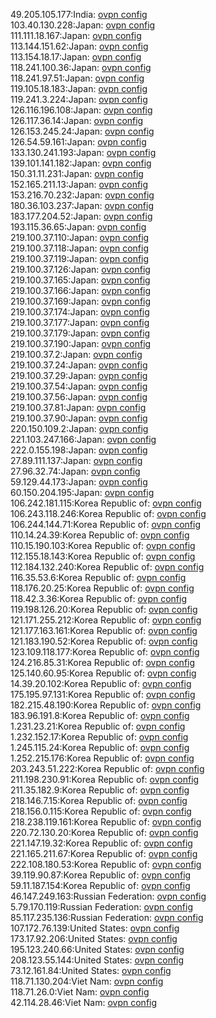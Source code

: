 49.205.105.177:India: [ovpn config](vpn/49_205_105_177.ovpn)  
103.40.130.228:Japan: [ovpn config](vpn/103_40_130_228.ovpn)  
111.111.18.167:Japan: [ovpn config](vpn/111_111_18_167.ovpn)  
113.144.151.62:Japan: [ovpn config](vpn/113_144_151_62.ovpn)  
113.154.18.17:Japan: [ovpn config](vpn/113_154_18_17.ovpn)  
118.241.100.36:Japan: [ovpn config](vpn/118_241_100_36.ovpn)  
118.241.97.51:Japan: [ovpn config](vpn/118_241_97_51.ovpn)  
119.105.18.183:Japan: [ovpn config](vpn/119_105_18_183.ovpn)  
119.241.3.224:Japan: [ovpn config](vpn/119_241_3_224.ovpn)  
126.116.196.108:Japan: [ovpn config](vpn/126_116_196_108.ovpn)  
126.117.36.14:Japan: [ovpn config](vpn/126_117_36_14.ovpn)  
126.153.245.24:Japan: [ovpn config](vpn/126_153_245_24.ovpn)  
126.54.59.161:Japan: [ovpn config](vpn/126_54_59_161.ovpn)  
133.130.241.193:Japan: [ovpn config](vpn/133_130_241_193.ovpn)  
139.101.141.182:Japan: [ovpn config](vpn/139_101_141_182.ovpn)  
150.31.11.231:Japan: [ovpn config](vpn/150_31_11_231.ovpn)  
152.165.211.13:Japan: [ovpn config](vpn/152_165_211_13.ovpn)  
153.216.70.232:Japan: [ovpn config](vpn/153_216_70_232.ovpn)  
180.36.103.237:Japan: [ovpn config](vpn/180_36_103_237.ovpn)  
183.177.204.52:Japan: [ovpn config](vpn/183_177_204_52.ovpn)  
193.115.36.65:Japan: [ovpn config](vpn/193_115_36_65.ovpn)  
219.100.37.110:Japan: [ovpn config](vpn/219_100_37_110.ovpn)  
219.100.37.118:Japan: [ovpn config](vpn/219_100_37_118.ovpn)  
219.100.37.119:Japan: [ovpn config](vpn/219_100_37_119.ovpn)  
219.100.37.126:Japan: [ovpn config](vpn/219_100_37_126.ovpn)  
219.100.37.165:Japan: [ovpn config](vpn/219_100_37_165.ovpn)  
219.100.37.166:Japan: [ovpn config](vpn/219_100_37_166.ovpn)  
219.100.37.169:Japan: [ovpn config](vpn/219_100_37_169.ovpn)  
219.100.37.174:Japan: [ovpn config](vpn/219_100_37_174.ovpn)  
219.100.37.177:Japan: [ovpn config](vpn/219_100_37_177.ovpn)  
219.100.37.179:Japan: [ovpn config](vpn/219_100_37_179.ovpn)  
219.100.37.190:Japan: [ovpn config](vpn/219_100_37_190.ovpn)  
219.100.37.2:Japan: [ovpn config](vpn/219_100_37_2.ovpn)  
219.100.37.24:Japan: [ovpn config](vpn/219_100_37_24.ovpn)  
219.100.37.29:Japan: [ovpn config](vpn/219_100_37_29.ovpn)  
219.100.37.54:Japan: [ovpn config](vpn/219_100_37_54.ovpn)  
219.100.37.56:Japan: [ovpn config](vpn/219_100_37_56.ovpn)  
219.100.37.81:Japan: [ovpn config](vpn/219_100_37_81.ovpn)  
219.100.37.90:Japan: [ovpn config](vpn/219_100_37_90.ovpn)  
220.150.109.2:Japan: [ovpn config](vpn/220_150_109_2.ovpn)  
221.103.247.166:Japan: [ovpn config](vpn/221_103_247_166.ovpn)  
222.0.155.198:Japan: [ovpn config](vpn/222_0_155_198.ovpn)  
27.89.111.137:Japan: [ovpn config](vpn/27_89_111_137.ovpn)  
27.96.32.74:Japan: [ovpn config](vpn/27_96_32_74.ovpn)  
59.129.44.173:Japan: [ovpn config](vpn/59_129_44_173.ovpn)  
60.150.204.195:Japan: [ovpn config](vpn/60_150_204_195.ovpn)  
106.242.181.115:Korea Republic of: [ovpn config](vpn/106_242_181_115.ovpn)  
106.243.118.246:Korea Republic of: [ovpn config](vpn/106_243_118_246.ovpn)  
106.244.144.71:Korea Republic of: [ovpn config](vpn/106_244_144_71.ovpn)  
110.14.24.39:Korea Republic of: [ovpn config](vpn/110_14_24_39.ovpn)  
110.15.190.103:Korea Republic of: [ovpn config](vpn/110_15_190_103.ovpn)  
112.155.18.143:Korea Republic of: [ovpn config](vpn/112_155_18_143.ovpn)  
112.184.132.240:Korea Republic of: [ovpn config](vpn/112_184_132_240.ovpn)  
116.35.53.6:Korea Republic of: [ovpn config](vpn/116_35_53_6.ovpn)  
118.176.20.25:Korea Republic of: [ovpn config](vpn/118_176_20_25.ovpn)  
118.42.3.36:Korea Republic of: [ovpn config](vpn/118_42_3_36.ovpn)  
119.198.126.20:Korea Republic of: [ovpn config](vpn/119_198_126_20.ovpn)  
121.171.255.212:Korea Republic of: [ovpn config](vpn/121_171_255_212.ovpn)  
121.177.163.161:Korea Republic of: [ovpn config](vpn/121_177_163_161.ovpn)  
121.183.190.52:Korea Republic of: [ovpn config](vpn/121_183_190_52.ovpn)  
123.109.118.177:Korea Republic of: [ovpn config](vpn/123_109_118_177.ovpn)  
124.216.85.31:Korea Republic of: [ovpn config](vpn/124_216_85_31.ovpn)  
125.140.60.95:Korea Republic of: [ovpn config](vpn/125_140_60_95.ovpn)  
14.39.20.102:Korea Republic of: [ovpn config](vpn/14_39_20_102.ovpn)  
175.195.97.131:Korea Republic of: [ovpn config](vpn/175_195_97_131.ovpn)  
182.215.48.190:Korea Republic of: [ovpn config](vpn/182_215_48_190.ovpn)  
183.96.191.8:Korea Republic of: [ovpn config](vpn/183_96_191_8.ovpn)  
1.231.23.21:Korea Republic of: [ovpn config](vpn/1_231_23_21.ovpn)  
1.232.152.17:Korea Republic of: [ovpn config](vpn/1_232_152_17.ovpn)  
1.245.115.24:Korea Republic of: [ovpn config](vpn/1_245_115_24.ovpn)  
1.252.215.176:Korea Republic of: [ovpn config](vpn/1_252_215_176.ovpn)  
203.243.51.222:Korea Republic of: [ovpn config](vpn/203_243_51_222.ovpn)  
211.198.230.91:Korea Republic of: [ovpn config](vpn/211_198_230_91.ovpn)  
211.35.182.9:Korea Republic of: [ovpn config](vpn/211_35_182_9.ovpn)  
218.146.7.15:Korea Republic of: [ovpn config](vpn/218_146_7_15.ovpn)  
218.156.0.115:Korea Republic of: [ovpn config](vpn/218_156_0_115.ovpn)  
218.238.119.161:Korea Republic of: [ovpn config](vpn/218_238_119_161.ovpn)  
220.72.130.20:Korea Republic of: [ovpn config](vpn/220_72_130_20.ovpn)  
221.147.19.32:Korea Republic of: [ovpn config](vpn/221_147_19_32.ovpn)  
221.165.211.67:Korea Republic of: [ovpn config](vpn/221_165_211_67.ovpn)  
222.108.180.53:Korea Republic of: [ovpn config](vpn/222_108_180_53.ovpn)  
39.119.90.87:Korea Republic of: [ovpn config](vpn/39_119_90_87.ovpn)  
59.11.187.154:Korea Republic of: [ovpn config](vpn/59_11_187_154.ovpn)  
46.147.249.163:Russian Federation: [ovpn config](vpn/46_147_249_163.ovpn)  
5.79.170.119:Russian Federation: [ovpn config](vpn/5_79_170_119.ovpn)  
85.117.235.136:Russian Federation: [ovpn config](vpn/85_117_235_136.ovpn)  
107.172.76.139:United States: [ovpn config](vpn/107_172_76_139.ovpn)  
173.17.92.206:United States: [ovpn config](vpn/173_17_92_206.ovpn)  
195.123.240.66:United States: [ovpn config](vpn/195_123_240_66.ovpn)  
208.123.55.144:United States: [ovpn config](vpn/208_123_55_144.ovpn)  
73.12.161.84:United States: [ovpn config](vpn/73_12_161_84.ovpn)  
118.71.130.204:Viet Nam: [ovpn config](vpn/118_71_130_204.ovpn)  
118.71.26.0:Viet Nam: [ovpn config](vpn/118_71_26_0.ovpn)  
42.114.28.46:Viet Nam: [ovpn config](vpn/42_114_28_46.ovpn)  
